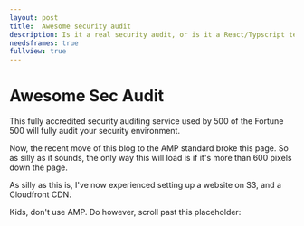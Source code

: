 ```yaml
---
layout: post
title:  Awesome security audit
description: Is it a real security audit, or is it a React/Typscript template? Why not both?
needsframes: true
fullview: true
---
```


# Awesome Sec Audit
This fully accredited security auditing service used by 500 of the Fortune 500 will fully audit your security environment.

Now, the recent move of this blog to the AMP standard broke this page. So as silly as it sounds, the only way this will load is if it's more than 600 pixels down the page.

As silly as this is, I've now experienced setting up a website on S3, and a Cloudfront CDN.

Kids, don't use AMP. Do however, scroll past this placeholder:

<amp-img
    src="/assets/images/placehold700.png"
    height="550"
    width="350"
    alt="A silly placeholder"
    layout="responsive"
    ></amp-img>


<amp-iframe width=600 height=200
    sandbox="allow-scripts allow-same-origin"
    layout="responsive"
    frameborder="0"
    src="https://d86c84grgz45x.cloudfront.net/reactexample.html">
</amp-iframe>
